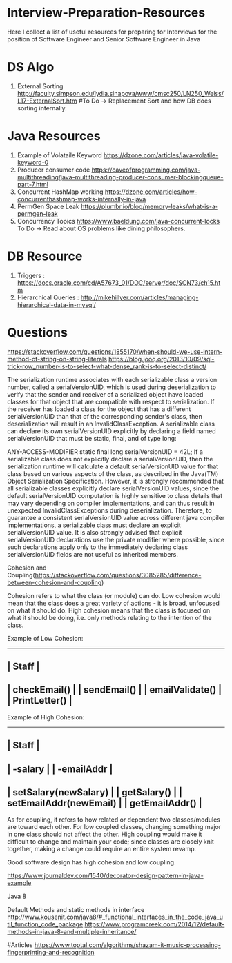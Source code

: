 # Interview-Preparation-Resources
Here I collect a list of useful resources for preparing for Interviews for the position of Software Engineer and Senior Software Engineer in Java

# DS Algo
 1) External Sorting http://faculty.simpson.edu/lydia.sinapova/www/cmsc250/LN250_Weiss/L17-ExternalSort.htm
 #To Do -> Replacement Sort and how DB does sorting internally.
# Java Resources
 1) Example of Volataile Keyword https://dzone.com/articles/java-volatile-keyword-0
 2) Producer consumer code https://caveofprogramming.com/java-multithreading/java-multithreading-producer-consumer-blockingqueue-part-7.html
 3) Concurrent HashMap working https://dzone.com/articles/how-concurrenthashmap-works-internally-in-java
 4) PermGen Space Leak https://plumbr.io/blog/memory-leaks/what-is-a-permgen-leak
 5) Concurrency Topics https://www.baeldung.com/java-concurrent-locks
 To Do -> Read about OS problems like dining philosophers.

# DB Resource 
1) Triggers : https://docs.oracle.com/cd/A57673_01/DOC/server/doc/SCN73/ch15.htm
2) Hierarchical Queries : http://mikehillyer.com/articles/managing-hierarchical-data-in-mysql/

# Questions 
https://stackoverflow.com/questions/1855170/when-should-we-use-intern-method-of-string-on-string-literals
https://blog.jooq.org/2013/10/09/sql-trick-row_number-is-to-select-what-dense_rank-is-to-select-distinct/

The serialization runtime associates with each serializable class a version number, called a serialVersionUID, which is used during deserialization to verify that the sender and receiver of a serialized object have loaded classes for that object that are compatible with respect to serialization. If the receiver has loaded a class for the object that has a different serialVersionUID than that of the corresponding sender's class, then deserialization will result in an  InvalidClassException. A serializable class can declare its own serialVersionUID explicitly by declaring a field named serialVersionUID that must be static, final, and of type long:

ANY-ACCESS-MODIFIER static final long serialVersionUID = 42L;
If a serializable class does not explicitly declare a serialVersionUID, then the serialization runtime will calculate a default serialVersionUID value for that class based on various aspects of the class, as described in the Java(TM) Object Serialization Specification. However, it is strongly recommended that all serializable classes explicitly declare serialVersionUID values, since the default serialVersionUID computation is highly sensitive to class details that may vary depending on compiler implementations, and can thus result in unexpected InvalidClassExceptions during deserialization. Therefore, to guarantee a consistent serialVersionUID value across different java compiler implementations, a serializable class must declare an explicit serialVersionUID value. It is also strongly advised that explicit serialVersionUID declarations use the private modifier where possible, since such declarations apply only to the immediately declaring class serialVersionUID fields are not useful as inherited members.

Cohesion and Coupling(https://stackoverflow.com/questions/3085285/difference-between-cohesion-and-coupling)

Cohesion refers to what the class (or module) can do. Low cohesion would mean that the class does a great variety of actions - it is broad, unfocused on what it should do. High cohesion means that the class is focused on what it should be doing, i.e. only methods relating to the intention of the class.

Example of Low Cohesion:

-------------------
| Staff           |
-------------------
| checkEmail()    |
| sendEmail()     |
| emailValidate() |
| PrintLetter()   |
-------------------
Example of High Cohesion:

----------------------------
| Staff                   |
----------------------------
| -salary                 |
| -emailAddr              |
----------------------------
| setSalary(newSalary)    |
| getSalary()             |
| setEmailAddr(newEmail)  |
| getEmailAddr()          |
----------------------------
As for coupling, it refers to how related or dependent two classes/modules are toward each other. For low coupled classes, changing something major in one class should not affect the other. High coupling would make it difficult to change and maintain your code; since classes are closely knit together, making a change could require an entire system revamp.

Good software design has high cohesion and low coupling.


https://www.journaldev.com/1540/decorator-design-pattern-in-java-example

Java 8 

Default Methods and static methods in interface
http://www.kousenit.com/java8/#_functional_interfaces_in_the_code_java_util_function_code_package
https://www.programcreek.com/2014/12/default-methods-in-java-8-and-multiple-inheritance/

#Articles
https://www.toptal.com/algorithms/shazam-it-music-processing-fingerprinting-and-recognition

